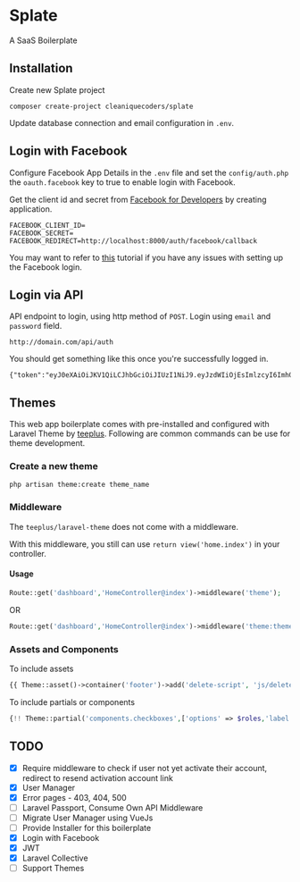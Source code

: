 # Splate

A SaaS Boilerplate

## Installation

Create new Splate project

```
composer create-project cleaniquecoders/splate
```

Update database connection and email configuration in `.env`.

## Login with Facebook

Configure Facebook App Details in the `.env` file and set the `config/auth.php` the `oauth.facebook` key to true to enable login with Facebook.

Get the client id and secret from [Facebook for Developers](https://developers.facebook.com) by creating application.

```
FACEBOOK_CLIENT_ID=
FACEBOOK_SECRET=
FACEBOOK_REDIRECT=http://localhost:8000/auth/facebook/callback
```

You may want to refer to [this](https://www.youtube.com/watch?v=jBTEcvriY0U) tutorial if you have any issues with setting up the Facebook login.

## Login via API

API endpoint to login, using http method of `POST`. Login using `email` and `password` field.

```
http://domain.com/api/auth
```

You should get something like this once you're successfully logged in.

```
{"token":"eyJ0eXAiOiJKV1QiLCJhbGciOiJIUzI1NiJ9.eyJzdWIiOjEsImlzcyI6Imh0dHA6XC9cL2xvY2FsaG9zdDo4MDAwXC9hcGlcL2F1dGgiLCJpYXQiOjE0NzY5NzMyOTAsImV4cCI6MTQ3Njk3Njg5MCwibmJmIjoxNDc2OTczMjkwLCJqdGkiOiJkYzY3NjMxOTQ3MzYzMmFjMjQ4ZDg0ODgzZTI1N2M3ZiJ9.k5b8ubtSTRi6T8_kqLbxzmN4atC2v4XKAvmyn4a2YEI"}
```

## Themes

This web app boilerplate comes with pre-installed and configured with Laravel Theme by [teeplus](https://github.com/teepluss/laravel-theme). Following are common commands can be use for theme development.

### Create a new theme

```
php artisan theme:create theme_name
```

### Middleware

The `teeplus/laravel-theme` does not come with a middleware. 

With this middleware, you still can use `return view('home.index')` in your controller.

#### Usage

```php
Route::get('dashboard','HomeController@index')->middleware('theme');
```

OR

```php
Route::get('dashboard','HomeController@index')->middleware('theme:theme_name,layout_name');
```

### Assets and Components

To include assets

```php
{{ Theme::asset()->container('footer')->add('delete-script', 'js/delete.js') }}
```

To include partials or components

```php
{!! Theme::partial('components.checkboxes',['options' => $roles,'label' => 'Role', 'selected' => [], 'name' => 'role_id']) !!}
```

## TODO

- [x] Require middleware to check if user not yet activate their account, redirect to resend activation account link
- [x] User Manager
- [x] Error pages - 403, 404, 500
- [ ] Laravel Passport, Consume Own API Middleware
- [ ] Migrate User Manager using VueJs
- [ ] Provide Installer for this boilerplate
- [x] Login with Facebook
- [x] JWT
- [x] Laravel Collective
- [ ] Support Themes
